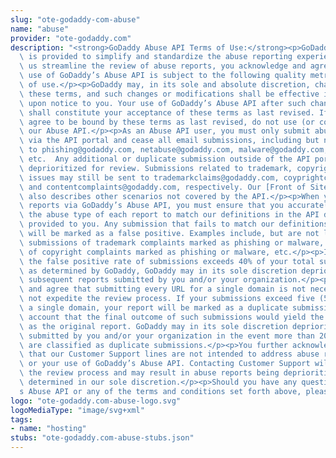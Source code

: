```yaml
---
slug: "ote-godaddy-com-abuse"
name: "abuse"
provider: "ote-godaddy.com"
description: "<strong>GoDaddy Abuse API Terms of Use:</strong><p>GoDaddy’s Abuse API\
  \ is provided to simplify and standardize the abuse reporting experience. To help\
  \ us streamline the review of abuse reports, you acknowledge and agree that your\
  \ use of GoDaddy’s Abuse API is subject to the following quality metrics and terms\
  \ of use.</p><p>GoDaddy may, in its sole and absolute discretion, change or modify\
  \ these terms, and such changes or modifications shall be effective immediately\
  \ upon notice to you. Your use of GoDaddy’s Abuse API after such changes or modifications\
  \ shall constitute your acceptance of these terms as last revised. If you do not\
  \ agree to be bound by these terms as last revised, do not use (or continue to use)\
  \ our Abuse API.</p><p>As an Abuse API user, you must only submit abuse reports\
  \ via the API portal and cease all email submissions, including but not limited,\
  \ to phishing@godaddy.com, netabuse@godaddy.com, malware@godaddy.com, or spam@godaddy.com,\
  \ etc.  Any additional or duplicate submission outside of the API portal will be\
  \ deprioritized for review. Submissions related to trademark, copyright or content\
  \ issues may still be sent to trademarkclaims@godaddy.com, coyprightclaims@godaddy.com,\
  \ and contentcomplaints@godaddy.com, respectively. Our [Front of Site](https://supportcenter.godaddy.com/AbuseReport)\
  \ also describes other scenarios not covered by the API.</p><p>When you submit abuse\
  \ reports via GoDaddy’s Abuse API, you must ensure that you accurately categorize\
  \ the abuse type of each report to match our definitions in the API documentations\
  \ provided to you. Any submission that fails to match our definitions or is miscategorized\
  \ will be marked as a false positive. Examples include, but are not limited to,\
  \ submissions of trademark complaints marked as phishing or malware, or submissions\
  \ of copyright complaints marked as phishing or malware, etc.</p><p>If, at any time,\
  \ the false positive rate of submissions exceeds 40% of your total submissions,\
  \ as determined by GoDaddy, GoDaddy may in its sole discretion deprioritize any\
  \ subsequent reports submitted by you and/or your organization.</p><p>You acknowledge\
  \ and agree that submitting every URL for a single domain is not necessary and will\
  \ not expedite the review process. If your submissions exceed five (5) URLs for\
  \ a single domain, your report will be marked as a duplicate submission taking into\
  \ account that the final outcome of such submissions would yield the same result\
  \ as the original report. GoDaddy may in its sole discretion deprioritize reports\
  \ submitted by you and/or your organization in the event more than 20% of your submissions\
  \ are classified as duplicate submissions.</p><p>You further acknowledge and agree\
  \ that our Customer Support lines are not intended to address abuse reporting matters\
  \ or your use of GoDaddy’s Abuse API. Contacting Customer Support will not expedite\
  \ the review process and may result in abuse reports being deprioritized, to be\
  \ determined in our sole discretion.</p><p>Should you have any questions about GoDaddy’\
  s Abuse API or any of the terms and conditions set forth above, please contact abuseapisupport@godaddy.com.</p>"
logo: "ote-godaddy.com-abuse-logo.svg"
logoMediaType: "image/svg+xml"
tags:
- name: "hosting"
stubs: "ote-godaddy.com-abuse-stubs.json"
---
```

